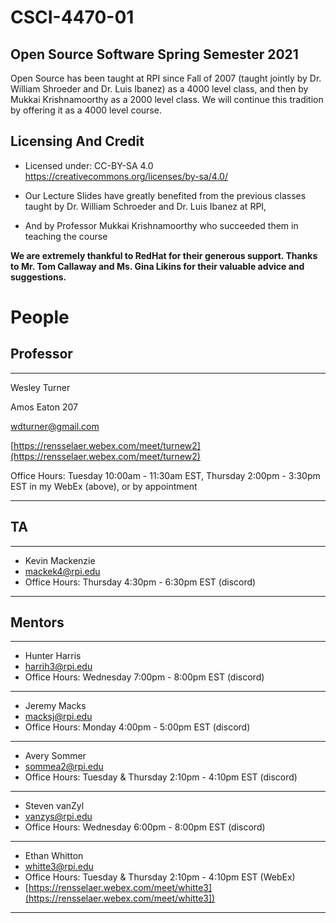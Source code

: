 # CSCI-4470-01
## Open Source Software Spring Semester 2021

Open Source has been taught at RPI since Fall of 2007 (taught jointly by Dr. William Shroeder and Dr. Luis Ibanez) as a 4000 level class, and then by Mukkai Krishnamoorthy as a 2000 level class. We will continue this tradition by offering it as a 4000 level course.

Licensing And Credit
---------

* Licensed under: CC-BY-SA 4.0 https://creativecommons.org/licenses/by-sa/4.0/

* Our Lecture Slides have greatly benefited from the previous classes taught by Dr. William Schroeder and Dr. Luis Ibanez at RPI,

* And by Professor Mukkai Krishnamoorthy who succeeded them in teaching the course

__We are extremely thankful to RedHat for their generous support. Thanks to Mr. Tom Callaway and Ms. Gina Likins for their valuable advice and suggestions.__


People
======

Professor
---------

---

Wesley Turner 

Amos Eaton 207

wdturner@gmail.com

[https://rensselaer.webex.com/meet/turnew2](https://rensselaer.webex.com/meet/turnew2)

Office Hours: Tuesday 10:00am - 11:30am EST, Thursday 2:00pm - 3:30pm EST in my WebEx (above), or by appointment

---

TA
--
---
- Kevin Mackenzie
- mackek4@rpi.edu
- Office Hours: Thursday 4:30pm - 6:30pm EST (discord)

---

Mentors
-------
---
- Hunter Harris 
- harrih3@rpi.edu
- Office Hours: Wednesday 7:00pm - 8:00pm EST (discord)

---
- Jeremy Macks 
- macksj@rpi.edu
- Office Hours: Monday 4:00pm - 5:00pm EST (discord)

---
- Avery Sommer
- sommea2@rpi.edu
- Office Hours: Tuesday & Thursday 2:10pm - 4:10pm EST (discord)

---
- Steven vanZyl
- vanzys@rpi.edu
- Office Hours: Wednesday 6:00pm - 8:00pm EST (discord)


---
- Ethan Whitton
- whitte3@rpi.edu
- Office Hours: Tuesday & Thursday 2:10pm - 4:10pm EST (WebEx)
- [https://rensselaer.webex.com/meet/whitte3](https://rensselaer.webex.com/meet/whitte3])

---

